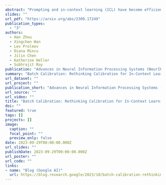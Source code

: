 ```yaml
---
abstract: "Prompting and in-context learning (ICL) have become efficient learning paradigms for large language models (LLMs). However, LLMs suffer from prompt brittleness and various bias factors in the prompt, including but not limited to the formatting, the choice verbalizers, and the ICL examples. To address this problem that results in unexpected performance degradation, calibration methods have been developed to mitigate the effects of these biases while recovering LLM performance. In this work, we first conduct a systematic analysis of the existing calibration methods, where we both provide a unified view and reveal the failure cases. Inspired by these analyses, we propose Batch Calibration (BC), a simple yet intuitive method that controls the contextual bias from the batched input, unifies various prior approaches and effectively addresses the aforementioned issues. BC is zero-shot, inference-only, and incurs negligible additional costs. In the few-shot setup, we further extend BC to allow it to learn the contextual bias from labeled data. We validate the effectiveness of BC with PaLM 2-(S, M, L) and CLIP models and demonstrate state-of-the-art performance over previous calibration baselines across more than 10 natural language understanding and image classification tasks."
slides: ""
url_pdf: "https://arxiv.org/abs/2309.17249"
publication_types:
  - "3"
authors:
  - Han Zhou
  - Xingchen Wan
  - Lev Proleev
  - Diana Mincu
  - Jilin Chen
  - Katherine Heller
  - Subhrajit Roy
publication: "Advances in Neural Information Processing Systems (NeurIPS 2023 R0-FoMo)"
summary: "Batch Calibration: Rethinking Calibration for In-Context Learning and Prompt Engineering"
url_dataset: ""
url_project: ""
publication_short: "Advances in Neural Information Processing Systems (NeurIPS 2023 R0-FoMo)"
url_source: ""
url_video: ""
title: "Batch Calibration: Rethinking Calibration for In-Context Learning and Prompt Engineering"
doi: ""
featured: true
tags: []
projects: []
image:
  caption: ""
  focal_point: ""
  preview_only: false
date: 2023-09-29T00:00:00.000Z
url_slides: ""
publishDate: 2023-09-29T00:00:00.000Z
url_poster: ""
url_code: ""
links:
- name: "Blog (Google AI)"
  url: https://blog.research.google/2023/10/batch-calibration-rethinking.html
---
```

